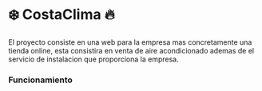 # ❄️ CostaClima 🔥
El proyecto consiste en una web para la empresa mas concretamente una tienda online, esta consistira en venta de aire acondicionado ademas de el servicio de instalacion que proporciona la empresa.

### Funcionamiento
